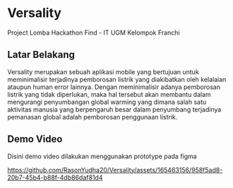 # Versality
Project Lomba Hackathon Find - IT UGM
Kelompok Franchi

## Latar Belakang
Versality merupakan sebuah aplikasi mobile yang bertujuan untuk meminimalisir terjadinya pemborosan listrik yang diakibatkan oleh kelalaian ataupun human error lainnya.
Dengan meminimalisir adanya pemborosan listrik yang tidak diperlukan, maka hal tersebut akan membantu dalam mengurangi penyumbangan global warming yang dimana 
salah satu aktivitas manusia yang berpengaruh besar dalam penyumbang terjadinya pemanasan global adalah pemborosan penggunaan listrik.

## Demo Video
Disini demo video dilakukan menggunakan prototype pada figma


https://github.com/RasonYudha20/Versality/assets/165463156/958f5ad8-20b7-45b4-b88f-4db86daf81d4

